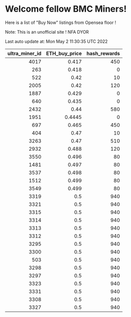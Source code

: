 # Welcome fellow BMC Miners!
Here is a list of "Buy Now" listings from Opensea floor !

Note: This is an unofficial site ! NFA DYOR


Last auto update at: Mon May  2 11:30:35 UTC 2022


|   ultra_miner_id |   ETH_buy_price |   hash_rewards |
|-----------------:|----------------:|---------------:|
|             4017 |          0.417  |            450 |
|              263 |          0.418  |              0 |
|              522 |          0.42   |             10 |
|             2005 |          0.42   |            120 |
|             1887 |          0.429  |              0 |
|              640 |          0.435  |              0 |
|             2432 |          0.44   |            580 |
|             1951 |          0.4445 |              0 |
|              697 |          0.465  |            450 |
|              404 |          0.47   |             10 |
|             3263 |          0.47   |            510 |
|             2932 |          0.488  |            120 |
|             3550 |          0.496  |             80 |
|             1481 |          0.497  |             80 |
|             3537 |          0.498  |             80 |
|             1512 |          0.499  |             80 |
|             3549 |          0.499  |             80 |
|             3319 |          0.5    |            940 |
|             3321 |          0.5    |            940 |
|             3315 |          0.5    |            940 |
|             3314 |          0.5    |            940 |
|             3313 |          0.5    |            940 |
|             3312 |          0.5    |            940 |
|             3295 |          0.5    |            940 |
|             3300 |          0.5    |            940 |
|              503 |          0.5    |            940 |
|             3298 |          0.5    |            940 |
|             3297 |          0.5    |            940 |
|             3323 |          0.5    |            940 |
|             3331 |          0.5    |            940 |
|             3308 |          0.5    |            940 |
|             3327 |          0.5    |            940 |